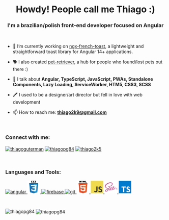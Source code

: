 <h1 align="center">Howdy! People call me Thiago :)</h1>
<h3 align="center">I'm a brazilian/polish front-end developer focused on Angular</h3>
<br>

- 🔭 I’m currently working on [ngx-french-toast](https://github.com/thiagopg84/ngx-french-toast), a lightweight and straightforward toast library for Angular 14+ applications.

- 🐕 I also created [pet-retriever](https://pet-retriever.netlify.app/), a hub for people who found/lost pets out there :)

- 💬 I talk about **Angular, TypeScript, JavaScript, PWAs, Standalone Components, Lazy Loading, ServiceWorker, HTM5, CSS3, SCSS**

- 🖍️ I used to be a designer/art director but fell in love with web development

- 📫 How to reach me: **thiago2k9@gmail.com**


<br>
<h3 align="left">Connect with me:</h3>
<p align="left">
<a href="https://linkedin.com/in/thiagoguterman" target="blank"><img align="center" src="https://raw.githubusercontent.com/rahuldkjain/github-profile-readme-generator/master/src/images/icons/Social/linked-in-alt.svg" alt="thiagoguterman" height="30" width="40" /></a>
<a href="https://stackoverflow.com/users/13275575/thiagopg84" target="blank"><img align="center" src="https://raw.githubusercontent.com/rahuldkjain/github-profile-readme-generator/master/src/images/icons/Social/stack-overflow.svg" alt="thiagopg84" height="30" width="40" /></a>
<a href="https://www.behance.net/thiago2k5" target="blank"><img align="center" src="https://raw.githubusercontent.com/rahuldkjain/github-profile-readme-generator/master/src/images/icons/Social/behance.svg" alt="thiago2k5" height="30" width="40" /></a>
</p>

<br>

<h3 align="left">Languages and Tools:</h3>
<p align="left"> <a href="https://angular.io" target="_blank" rel="noreferrer"> <img src="https://angular.io/assets/images/logos/angular/angular.svg" alt="angular" width="40" height="40"/> </a> <a href="https://www.w3schools.com/css/" target="_blank" rel="noreferrer"> <img src="https://raw.githubusercontent.com/devicons/devicon/master/icons/css3/css3-original-wordmark.svg" alt="css3" width="40" height="40"/> </a> <a href="https://firebase.google.com/" target="_blank" rel="noreferrer"> <img src="https://www.vectorlogo.zone/logos/firebase/firebase-icon.svg" alt="firebase" width="40" height="40"/> </a> <a href="https://git-scm.com/" target="_blank" rel="noreferrer"> <img src="https://www.vectorlogo.zone/logos/git-scm/git-scm-icon.svg" alt="git" width="40" height="40"/> </a> <a href="https://www.w3.org/html/" target="_blank" rel="noreferrer"> <img src="https://raw.githubusercontent.com/devicons/devicon/master/icons/html5/html5-original-wordmark.svg" alt="html5" width="40" height="40"/> </a> <a href="https://developer.mozilla.org/en-US/docs/Web/JavaScript" target="_blank" rel="noreferrer"> <img src="https://raw.githubusercontent.com/devicons/devicon/master/icons/javascript/javascript-original.svg" alt="javascript" width="40" height="40"/> </a> <a href="https://sass-lang.com" target="_blank" rel="noreferrer"> <img src="https://raw.githubusercontent.com/devicons/devicon/master/icons/sass/sass-original.svg" alt="sass" width="40" height="40"/> </a> <a href="https://www.typescriptlang.org/" target="_blank" rel="noreferrer"> <img src="https://raw.githubusercontent.com/devicons/devicon/master/icons/typescript/typescript-original.svg" alt="typescript" width="40" height="40"/> </a> </p>

<br>

<p><img align="left" src="https://github-readme-stats.vercel.app/api/top-langs?username=thiagopg84&show_icons=true&locale=en&layout=compact" alt="thiagopg84" /></p>

<p>&nbsp;<img align="center" src="https://github-readme-stats.vercel.app/api?username=thiagopg84&show_icons=true&locale=en" alt="thiagopg84" /></p>
